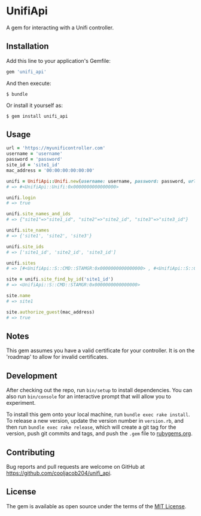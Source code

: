 # UnifiApi

A gem for interacting with a Unifi controller.

## Installation

Add this line to your application's Gemfile:

```ruby
gem 'unifi_api'
```

And then execute:

    $ bundle

Or install it yourself as:

    $ gem install unifi_api

## Usage

```ruby
url = 'https://myunificontroller.com'
username = 'username'
password = 'password'
site_id = 'site1_id'
mac_address = '00:00:00:00:00:00'

unifi = UnifiApi::Unifi.new(username: username, password: password, url: url)
# => #<UnifiApi::Unifi:0x0000000000000000>

unifi.login
# => true

unifi.site_names_and_ids
# => {"site1"=>"site1_id", "site2"=>"site2_id", "site3"=>"site3_id"}

unifi.site_names
# => {'site1', 'site2', 'site3'}

unifi.site_ids
# => ['site1_id', 'site2_id', 'site3_id']

unifi.sites
# => [#<UnifiApi::S::CMD::STAMGR:0x0000000000000000> , #<UnifiApi::S::CMD::STAMGR:0x0000000000000001> , #<UnifiApi::S::CMD::STAMGR:0x0000000000000002>]

site = unifi.site_find_by_id('site1_id')
# => <UnifiApi::S::CMD::STAMGR:0x0000000000000000>

site.name
# => site1

site.authorize_guest(mac_address)
# => true
```

## Notes

This gem assumes you have a valid certificate for your controller. It is on the 'roadmap' to allow for invalid certificates.

## Development

After checking out the repo, run `bin/setup` to install dependencies. You can also run `bin/console` for an interactive prompt that will allow you to experiment.

To install this gem onto your local machine, run `bundle exec rake install`. To release a new version, update the version number in `version.rb`, and then run `bundle exec rake release`, which will create a git tag for the version, push git commits and tags, and push the `.gem` file to [rubygems.org](https://rubygems.org).

## Contributing

Bug reports and pull requests are welcome on GitHub at https://github.com/cooljacob204/unifi_api.

## License

The gem is available as open source under the terms of the [MIT License](https://opensource.org/licenses/MIT).

